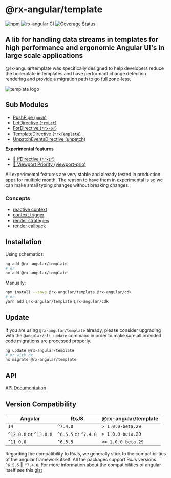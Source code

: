 # @rx-angular/template

[![npm](https://img.shields.io/npm/v/%40rx-angular%2Ftemplate.svg)](https://www.npmjs.com/package/%40rx-angular%2Ftemplate)
![rx-angular CI](https://github.com/rx-angular/rx-angular/workflows/rx-angular%20CI/badge.svg?branch=main)
[![Coverage Status](https://raw.githubusercontent.com/rx-angular/rx-angular/github-pages/docs/test-coverage/template/jest-coverage-badge.svg)](https://rx-angular.github.io/rx-angular/test-coverage/template/lcov-report/index.html)

## A lib for handling data streams in templates for high performance and ergonomic Angular UI's in large scale applications
@rx-angular/template was specifically designed to help developers reduce the boilerplate in templates and have performant change detection rendering and provide a migration path to go full zone-less.

![template logo](https://raw.githubusercontent.com/rx-angular/rx-angular/main/libs/template/docs/images/template_logo.png)

## Sub Modules

- [PushPipe (`push`)](https://github.com/rx-angular/rx-angular/tree/main/libs/template/push/src/lib/Readme.md)
- [LetDirective (`*rxLet`)](https://github.com/rx-angular/rx-angular/tree/main/libs/template/let/src/lib/README.md) 
- [ForDirective (`*rxFor`)](https://github.com/rx-angular/rx-angular/tree/main/libs/template/for/src/lib/README.md) 
- [TemplateDirective (`*rxTemplate`)](https://github.com/rx-angular/rx-angular/tree/main/libs/template/template/src/lib/README.md) 
- [UnpatchEventsDirective (unpatch)](https://github.com/rx-angular/rx-angular/tree/main/libs/template/unpatch/src/lib/README.md)
 
**Experimental features**

- [🧪 IfDirective (`*rxIf`)](https://github.com/rx-angular/rx-angular/tree/main/libs/template/experimental/if/src/lib/README.md) 
- [🧪 Viewport Priority (viewport-prio)](https://github.com/rx-angular/rx-angular/tree/main/libs/template/experimental/viewport-prio/src/lib/README.md)
 
All experimental features are very stable and already tested in production apps for multiple month. The reason to have them in experimental is so we can make small typing changes without breaking changes.
 
### Concepts

- [reactive context](https://github.com/rx-angular/rx-angular/tree/main/libs/template/docs/reactive-context.md)
- [context trigger]()
- [render strategies]()
- [render callback]()

## Installation

Using schematics:

```bash
ng add @rx-angular/template
# or
nx add @rx-angular/template
```

Manually:

```bash
npm install --save @rx-angular/template @rx-angular/cdk
# or
yarn add @rx-angular/template @rx-angular/cdk
```

## Update

If you are using `@rx-angular/template` already, please consider upgrading with the `@angular/cli update` command in order
to make sure all provided code migrations are processed properly.

```bash
ng update @rx-angular/template
# or with nx
nx migrate @rx-angular/template
```

## API

[API Documentation](https://github.com/rx-angular/rx-angular/tree/main/libs/template/docs/api/overview.md)

## Version Compatibility

| Angular                | RxJS                 | @rx-angular/template |
|------------------------|----------------------|----------------------|
| `14`                   | `^7.4.0`             | `> 1.0.0-beta.29`    |
| `^12.0.0` or `^13.0.0` | `^6.5.5` or `^7.4.0` | `> 1.0.0-beta.29`    |
| `^11.0.0`              | `^6.5.5`             | `<= 1.0.0-beta.29`   |


Regarding the compatibility to RxJs, we generally stick to the compatibilities of the angular framework itself.
All the packages support RxJs versions `^6.5.5` || `^7.4.0`.
For more information about the compatibilities of angular itself see this [gist](https://gist.github.com/LayZeeDK/c822cc812f75bb07b7c55d07ba2719b3)
